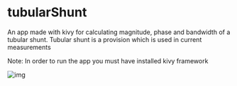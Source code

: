 # tubularShunt
An app made with kivy for calculating magnitude, phase and bandwidth of a tubular shunt. Tubular shunt is a provision which is used in current measurements

Note: In order to run the app you must have installed kivy framework

![img](https://github.com/user-attachments/assets/a83bc96c-27dc-43b0-9e86-1cd4be995bae)
